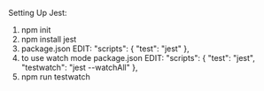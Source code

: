 Setting Up Jest:
1. npm init
2. npm install jest
3. package.json EDIT:
  "scripts": {
    "test": "jest"
  },
4. to use watch mode
package.json EDIT:
  "scripts": {
    "test": "jest",
    "testwatch": "jest --watchAll"
  },
5. npm run testwatch
